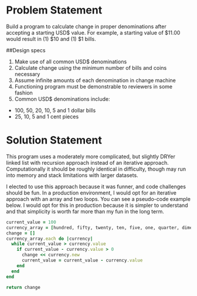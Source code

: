 # Problem Statement

Build a program to calculate change in proper denominations after accepting a starting USD$ value. For example, a starting value of $11.00 would result in (1) $10 and (1) $1 bills.

##Design specs
1. Make use of all common USD$ denominations
2. Calculate change using the minimum number of bills and coins necessary
3. Assume infinite amounts of each denomination in change machine
4. Functioning program must be demonstrable to reviewers in some fashion
5. Common USD$ denominations include:
  * 100, 50, 20, 10, 5 and 1 dollar bills
  * 25, 10, 5 and 1 cent pieces

# Solution Statement

This program uses a moderately more complicated, but slightly DRYer linked list with recursion approach instead of an iterative approach. Computationally it should be roughly identical in difficulty, though may run into memory and stack limitations with larger datasets.

I elected to use this approach because it was funner, and code challenges should be fun. In a production environment, I would opt for an iterative approach with an array and two loops. You can see a pseudo-code example below. I would opt for this in production because it is simpler to understand and that simplicity is worth far more than my fun in the long term.

```ruby
current_value = 100
currency_array = [hundred, fifty, twenty, ten, five, one, quarter, dime, nickle, penny]
change = []
currency_array.each do |currency|
  while current_value > currency.value
    if current_value - currency.value > 0
      change << currency.new
      current_value = current_value - currency.value
    end
  end
end

return change

```
